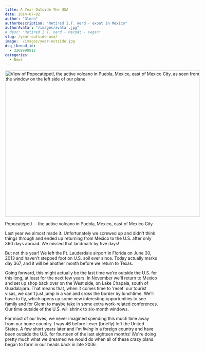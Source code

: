 ```yaml
---
title: A Year Outside The USA
date: 2014-07-02
author: "Glenn"
authorDescription: "Retired I.T. nerd - expat in Mexico"
authorAvatar: "/images/avatar.jpg"
# desc: "Retired I.T. nerd - Mexpat - vegan"
slug: /year-outside-usa/
image:  /images/year-outside.jpg
dsq_thread_id:
  - 3268990812
categories:
  - News
---
```

<div id="attachment_3728" style="width: 650px" class="wp-caption alignnone">
  <a href="https://en.wikipedia.org/wiki/Popocatépetl"><img class="wp-image-3728 size-full" src="https://50.22.11.21/~dixonbui/vagabondians.com/wp-content/uploads/2014/07/popo1.jpg" alt="View of Popocatépetl, the active volcano in Puebla, Mexico, east of Mexico City, as seen from the window on the left side of our plane." width="640" height="480" /></a>

  <p class="wp-caption-text">
    Popocatépetl -- the active volcano in Puebla, Mexico, east of Mexico City
  </p>
</div>

Last year we almost made it. Unfortunately we screwed up and didn't think things through and ended up returning from Mexico to the U.S. after only 360 days abroad. We missed that landmark by five days!

But not this year! We left the Ft. Lauderdale airport in Florida on June 30, 2013 and haven't stepped foot on U.S. soil ever since. Today actually marks day 367, and it will be another month before we return to Texas.

Going forward, this might actually be the last time we're outside the U.S. for this long, at least for the next few years. In November we'll return to Mexico and set up shop back over on the West side, on Lake Chapala, south of Guadalajara. That means that, when it comes time to 'reset' our tourist visas, we can't just jump in a van and cross the border by lunchtime. We'll have to fly, which opens up some new interesting opportunities to see family and for Glenn to maybe take in some extra work-related conferences. Our time outside of the U.S. will shrink to six-month windows.

For most of our lives, we never imagined spending this much time away from our home country. I was 46 before I ever (briefly) left the United States. A few short years later and I'm *living* in a foreign country and have been outside the U.S. for fourteen of the last eighteen months! We're doing pretty much what we dreamed we would do when all of these crazy plans began to form in our heads back in late 2006.

